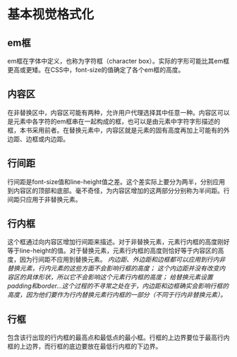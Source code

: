 # 基本视觉格式化
## em框
em框在字体中定义，也称为字符框（character box）。实际的字形可能比其em框更高或更矮。在CSS中，font-size的值确定了各个em框的高度。
## 内容区 
在非替换区中，内容区可能有两种，允许用户代理选择其中任意一种。内容区可以是元素中各字符的em框串在一起构成的框，也可以是由元素中字符字形描述的框，本书采用前者。在替换元素中，内容区就是元素的固有高度再加上可能有的外边距、边框或内边距。
## 行间距
行间距是font-size值和line-height值之差。这个差实际上要分为两半，分别应用到内容区的顶部和底部。毫不奇怪，为内容区增加的这两部分分别称为半间距。行间距只应用于非替换元素。
## 行内框
这个框通过向内容区增加行间距来描述。对于非替换元素，元素行内框的高度刚好等于line-height的值。对于替换元素，元素行内框的高度则恰好等于内容区的高度，因为行间距不应用到替换元素。
*内边距、外边距和边框都可以应用到行内非替换元素，行内元素的这些方面不会影响行框的高度；*
*这个内边距并没有改变内容区的具体形状，所以它不会影响这个元素行内框的高度；*
*给替换元素设置padding和border...这个过程的不寻常之处在于，内边距和边框确实会影响行框的高度，因为他们要作为行内替换元素行内框的一部分（不同于行内非替换元素）。*
## 行框
包含该行出现的行内框的最高点和最低点的最小框。行框的上边界要位于最高行内框的上边界，而行框的底边要放在最低行内框的下边界。
